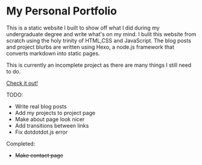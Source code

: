 # My Personal Portfolio

This is a static website I built to show off what I did during my undergraduate degree and write what's on my mind. I bulit this website from scratch using 
the holy trinity of HTML,CSS and JavaScript. The blog posts and project blurbs are written using Hexo, a node.js framework that converts markdown into static pages. 

This is currently an incomplete project as there are many things I still need to do.

[Check it out!](https://brendo-k.github.io/)

TODO:
- Write real blog posts
- Add my projects to project page
- Make about page look nicer
- Add transitions between links
- Fix dotdotdot.js error 

Completed:

- ~~Make contact page~~
